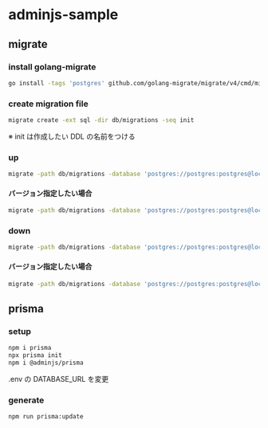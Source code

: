 # adminjs-sample

## migrate

### install golang-migrate

```bash
go install -tags 'postgres' github.com/golang-migrate/migrate/v4/cmd/migrate@latest
```

### create migration file

```bash
migrate create -ext sql -dir db/migrations -seq init
```

※ init は作成したい DDL の名前をつける

### up

```bash
migrate -path db/migrations -database 'postgres://postgres:postgres@localhost:25432/postgres?sslmode=disable' up
```

#### バージョン指定したい場合

```bash
migrate -path db/migrations -database 'postgres://postgres:postgres@localhost:25432/postgres?sslmode=disable' up 1
```

### down

```bash
migrate -path db/migrations -database 'postgres://postgres:postgres@localhost:25432/postgres?sslmode=disable' up
```

#### バージョン指定したい場合

```bash
migrate -path db/migrations -database 'postgres://postgres:postgres@localhost:25432/postgres?sslmode=disable' up 1
```

## prisma

### setup

```bash
npm i prisma
npx prisma init
npm i @adminjs/prisma
```

.env の DATABASE_URL を変更

### generate

```bash
npm run prisma:update
```
